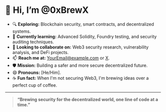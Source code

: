 # 👋 Hi, I’m **@0xBrewX**

- 🔍 **Exploring:** Blockchain security, smart contracts, and decentralized systems.  
- 🌱 **Currently learning:** Advanced Solidity, Foundry testing, and security auditing techniques.  
- 🤝 **Looking to collaborate on:** Web3 security research, vulnerability analysis, and DeFi projects.  
- 📫 **Reach me at:** [YourEmail@example.com](mailto:0xbrewx@gmail.com) or [X](https://x.com/0xBrewX).  
- 🛡️ **Mission:** Building a safer and more secure decentralized future.  
- 😄 **Pronouns:** [He/Him].  
- ☕ **Fun fact:** When I'm not securing Web3, I'm brewing ideas over a perfect cup of coffee.  

---

> **“Brewing security for the decentralized world, one line of code at a time.”**


<!---
0xBrewX/0xBrewX is a ✨ special ✨ repository because its `README.md` (this file) appears on your GitHub profile.
You can click the Preview link to take a look at your changes.
--->

